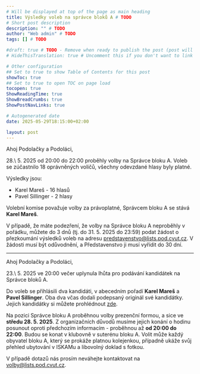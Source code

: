 ```yaml
---
# Will be displayed at top of the page as main heading
title: Výsledky voleb na správce bloků A # TODO
# Short post description
description: "" # TODO
author: "Web admin" # TODO
tags: [] # TODO

#draft: true # TODO - Remove when ready to publish the post (post will be hidden with this set to true)
# HideThisTranslation: true # Uncomment this if you don't want to link this translation of page in translations

# Other configuration
## Set to true to show Table of Contents for this post
showToc: true
## Set to true to open TOC on page load
tocopen: true
ShowReadingTime: true
ShowBreadCrumbs: true
ShowPostNavLinks: true

# Autogenerated date
date: 2025-05-29T18:15:00+02:00

layout: post
---
```


Ahoj Podolačky a Podoláci,

28.\ 5. 2025 od 20:00 do 22:00 proběhly volby na Správce bloku A. Voleb se zúčastnilo 18 oprávněných voličů, všechny odevzdané hlasy byly platné.

Výsledky jsou:

- Karel Mareš - 16 hlasů
- Pavel Sillinger - 2 hlasy

Volební komise považuje volby za právoplatné, Správcem bloku A se stává **Karel Mareš**.

V případě, že máte podezření, že volby na Správce bloku A neproběhly v pořádku, můžete do 3 dnů (tj. do 31. 5. 2025 do 23:59) podat žádost o přezkoumání výsledků voleb na adresu <predstavenstvo@lists.pod.cvut.cz>. V žádosti musí být odůvodnění, a Představenstvo ji musí vyřídit do 30 dní.​​

---

Ahoj Podolačky a Podoláci,

23.\ 5. 2025 ve 20:00 večer uplynula lhůta pro podávání kandidátek na Správce bloků A.

Do voleb se přihlásili dva kandidáti, v abecedním pořadí **Karel Mareš** a **Pavel Sillinger**. Oba dva včas dodali podepsaný originál své kandidátky. Jejich kandidátky si můžete prohlédnout [zde](https://cloud.pod.cvut.cz/index.php/s/rqbXS43iWzfQntn).

Na pozici Správce bloku A proběhnou volby prezenční formou, a sice ve **středu 28. 5. 2025**. Z organizačních důvodů musíme jejich konání o hodinu posunout oproti předchozím informacím - proběhnou až **od 20:00 do 22:00**. Budou se konat v klubovně v suterénu bloku A. Volit může každý obyvatel bloku A, který se prokáže platnou kolejenkou, případně ukáže svůj přehled ubytování v ISKAMu a libovolný doklad s fotkou.

V případě dotazů nás prosím neváhejte kontaktovat na <volby@lists.pod.cvut.cz>.​​​

<!-- Write page contents here -->
<!-- Use Markdown syntax: https://www.markdownguide.org/basic-syntax -->
